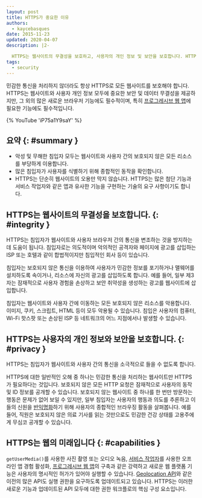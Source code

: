 ```yaml
---
layout: post
title: HTTPS가 중요한 이유
authors:
  - kaycebasques
date: 2015-11-23
updated: 2020-04-07
description: |2-

  HTTPS는 웹사이트의 무결성을 보호하고, 사용자의 개인 정보 및 보안을 보호합니다. HTTPS는 새롭고 강력한 웹 플랫폼 API의 전제 조건입니다.
tags:
  - security
---
```


민감한 통신을 처리하지 않더라도 항상 HTTPS로 모든 웹사이트를 보호해야 합니다. HTTPS는 웹사이트와 사용자 개인 정보 모두에 중요한 보안 및 데이터 무결성을 제공하지만, 그 외의 많은 새로운 브라우저 기능에도 필수적이며, 특히 [프로그레시브 웹 앱](/progressive-web-apps)에 필요한 기능에도 필수적입니다.

{% YouTube 'iP75a1Y9saY' %}

## 요약 {: #summary }

- 악성 및 무해한 침입자 모두는 웹사이트와 사용자 간의 보호되지 않은 모든 리소스를 부당하게 이용합니다.
- 많은 침입자가 사용자를 식별하기 위해 종합적인 동작을 확인합니다.
- HTTPS는 단순히 웹사이트의 오용만 막지 않습니다. HTTPS는 많은 첨단 기능과 서비스 작업자와 같은 앱과 유사한 기능을 구현하는 기술의 요구 사항이기도 합니다.

## HTTPS는 웹사이트의 무결성을 보호합니다. {: #integrity }

HTTPS는 침입자가 웹사이트와 사용자 브라우저 간의 통신을 변조하는 것을 방지하는 데 도움이 됩니다. 침입자로는 의도적이며 악의적인 공격자와 페이지에 광고를 삽입하는 ISP 또는 호텔과 같이 합법적이지만 침입적인 회사 등이 있습니다.

침입자는 보호되지 않은 통신을 이용하여 사용자가 민감한 정보를 포기하거나 맬웨어를 설치하도록 속이거나, 리소스에 자신의 광고를 삽입하도록 합니다. 예를 들어, 일부 제3자는 잠재적으로 사용자 경험을 손상하고 보안 취약성을 생성하는 광고를 웹사이트에 삽입합니다.

침입자는 웹사이트와 사용자 간에 이동하는 모든 보호되지 않은 리소스를 악용합니다. 이미지, 쿠키, 스크립트, HTML 등이 모두 악용될 수 있습니다. 침입은 사용자의 컴퓨터, Wi-Fi 핫스팟 또는 손상된 ISP 등 네트워크의 어느 지점에서나 발생할 수 있습니다.

## HTTPS는 사용자의 개인 정보와 보안을 보호합니다. {: #privacy }

HTTPS는 침입자가 웹사이트와 사용자 간의 통신을 소극적으로 들을 수 없도록 합니다.

HTTPS에 대한 일반적인 오해 중 하나는 민감한 통신을 처리하는 웹사이트만 HTTPS가 필요하다는 것입니다. 보호되지 않은 모든 HTTP 요청은 잠재적으로 사용자의 동작 및 ID 정보를 공개할 수 있습니다. 보호되지 않는 웹사이트 중 하나를 한 번만 방문하는 행동은 문제가 없어 보일 수 있지만, 일부 침입자는 사용자의 행동과 의도를 추론하고 이들의 신원을 [반익명화](https://en.wikipedia.org/wiki/De-anonymization)하기 위해 사용자의 종합적인 브라우징 활동을 살펴봅니다. 예를 들어, 직원은 보호되지 않은 의료 기사를 읽는 것만으로도 민감한 건강 상태를 고용주에게 무심코 공개할 수 있습니다.

## HTTPS는 웹의 미래입니다 {: #capabilities }

`getUserMedia()`를 사용한 사진 촬영 또는 오디오 녹음, [서비스 작업자](/service-workers-cache-storage/)를 사용한 오프라인 앱 경험 활성화, [프로그레시브 웹 앱](/progressive-web-apps)의 구축과 같은 강력하고 새로운 웹 플랫폼 기능은 사용자의 명시적인 허가가 있어야 실행할 수 있습니다. [Geolocation API](https://developer.mozilla.org/docs/Web/API/Geolocation/Using_geolocation)와 같은 이전의 많은 API도 실행 권한을 요구하도록 업데이트되고 있습니다. HTTPS는 이러한 새로운 기능과 업데이트된 API 모두에 대한 권한 워크플로의 핵심 구성 요소입니다.
